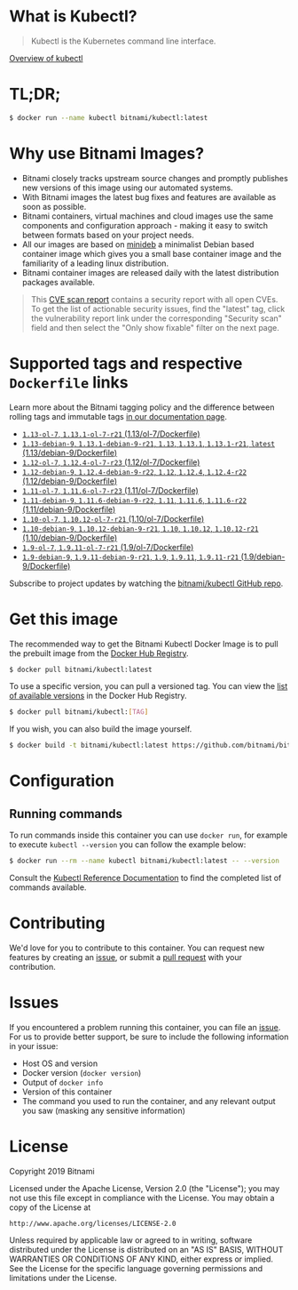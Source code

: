 
# What is Kubectl?

> Kubectl is the Kubernetes command line interface.

[Overview of kubectl](https://kubernetes.io/docs/reference/kubectl/overview/)

# TL;DR;

```bash
$ docker run --name kubectl bitnami/kubectl:latest
```

# Why use Bitnami Images?

* Bitnami closely tracks upstream source changes and promptly publishes new versions of this image using our automated systems.
* With Bitnami images the latest bug fixes and features are available as soon as possible.
* Bitnami containers, virtual machines and cloud images use the same components and configuration approach - making it easy to switch between formats based on your project needs.
* All our images are based on [minideb](https://github.com/bitnami/minideb) a minimalist Debian based container image which gives you a small base container image and the familiarity of a leading linux distribution.
* Bitnami container images are released daily with the latest distribution packages available.


> This [CVE scan report](https://quay.io/repository/bitnami/kubectl?tab=tags) contains a security report with all open CVEs. To get the list of actionable security issues, find the "latest" tag, click the vulnerability report link under the corresponding "Security scan" field and then select the "Only show fixable" filter on the next page.

# Supported tags and respective `Dockerfile` links

Learn more about the Bitnami tagging policy and the difference between rolling tags and immutable tags [in our documentation page](https://docs.bitnami.com/containers/how-to/understand-rolling-tags-containers/).


* [`1.13-ol-7`, `1.13.1-ol-7-r21` (1.13/ol-7/Dockerfile)](https://github.com/bitnami/bitnami-docker-kubectl/blob/1.13.1-ol-7-r21/1.13/ol-7/Dockerfile)
* [`1.13-debian-9`, `1.13.1-debian-9-r21`, `1.13`, `1.13.1`, `1.13.1-r21`, `latest` (1.13/debian-9/Dockerfile)](https://github.com/bitnami/bitnami-docker-kubectl/blob/1.13.1-debian-9-r21/1.13/debian-9/Dockerfile)
* [`1.12-ol-7`, `1.12.4-ol-7-r23` (1.12/ol-7/Dockerfile)](https://github.com/bitnami/bitnami-docker-kubectl/blob/1.12.4-ol-7-r23/1.12/ol-7/Dockerfile)
* [`1.12-debian-9`, `1.12.4-debian-9-r22`, `1.12`, `1.12.4`, `1.12.4-r22` (1.12/debian-9/Dockerfile)](https://github.com/bitnami/bitnami-docker-kubectl/blob/1.12.4-debian-9-r22/1.12/debian-9/Dockerfile)
* [`1.11-ol-7`, `1.11.6-ol-7-r23` (1.11/ol-7/Dockerfile)](https://github.com/bitnami/bitnami-docker-kubectl/blob/1.11.6-ol-7-r23/1.11/ol-7/Dockerfile)
* [`1.11-debian-9`, `1.11.6-debian-9-r22`, `1.11`, `1.11.6`, `1.11.6-r22` (1.11/debian-9/Dockerfile)](https://github.com/bitnami/bitnami-docker-kubectl/blob/1.11.6-debian-9-r22/1.11/debian-9/Dockerfile)
* [`1.10-ol-7`, `1.10.12-ol-7-r21` (1.10/ol-7/Dockerfile)](https://github.com/bitnami/bitnami-docker-kubectl/blob/1.10.12-ol-7-r21/1.10/ol-7/Dockerfile)
* [`1.10-debian-9`, `1.10.12-debian-9-r21`, `1.10`, `1.10.12`, `1.10.12-r21` (1.10/debian-9/Dockerfile)](https://github.com/bitnami/bitnami-docker-kubectl/blob/1.10.12-debian-9-r21/1.10/debian-9/Dockerfile)
* [`1.9-ol-7`, `1.9.11-ol-7-r21` (1.9/ol-7/Dockerfile)](https://github.com/bitnami/bitnami-docker-kubectl/blob/1.9.11-ol-7-r21/1.9/ol-7/Dockerfile)
* [`1.9-debian-9`, `1.9.11-debian-9-r21`, `1.9`, `1.9.11`, `1.9.11-r21` (1.9/debian-9/Dockerfile)](https://github.com/bitnami/bitnami-docker-kubectl/blob/1.9.11-debian-9-r21/1.9/debian-9/Dockerfile)

Subscribe to project updates by watching the [bitnami/kubectl GitHub repo](https://github.com/bitnami/bitnami-docker-kubectl).

# Get this image

The recommended way to get the Bitnami Kubectl Docker Image is to pull the prebuilt image from the [Docker Hub Registry](https://hub.docker.com/r/bitnami/kubectl).

```bash
$ docker pull bitnami/kubectl:latest
```

To use a specific version, you can pull a versioned tag. You can view the [list of available versions](https://hub.docker.com/r/bitnami/kubectl/tags/) in the Docker Hub Registry.

```bash
$ docker pull bitnami/kubectl:[TAG]
```

If you wish, you can also build the image yourself.

```bash
$ docker build -t bitnami/kubectl:latest https://github.com/bitnami/bitnami-docker-kubectl.git
```

# Configuration

## Running commands

To run commands inside this container you can use `docker run`, for example to execute `kubectl --version` you can follow the example below:

```bash
$ docker run --rm --name kubectl bitnami/kubectl:latest -- --version
```

Consult the [Kubectl Reference Documentation](https://kubernetes.io/docs/reference/generated/kubectl/kubectl-commands) to find the completed list of commands available.

# Contributing

We'd love for you to contribute to this container. You can request new features by creating an [issue](https://github.com/bitnami/bitnami-docker-kubectl/issues), or submit a [pull request](https://github.com/bitnami/bitnami-docker-kubectl/pulls) with your contribution.

# Issues

If you encountered a problem running this container, you can file an [issue](https://github.com/bitnami/bitnami-docker-kubectl/issues). For us to provide better support, be sure to include the following information in your issue:

- Host OS and version
- Docker version (`docker version`)
- Output of `docker info`
- Version of this container
- The command you used to run the container, and any relevant output you saw (masking any sensitive information)

# License

Copyright 2019 Bitnami

Licensed under the Apache License, Version 2.0 (the "License");
you may not use this file except in compliance with the License.
You may obtain a copy of the License at

    http://www.apache.org/licenses/LICENSE-2.0

Unless required by applicable law or agreed to in writing, software
distributed under the License is distributed on an "AS IS" BASIS,
WITHOUT WARRANTIES OR CONDITIONS OF ANY KIND, either express or implied.
See the License for the specific language governing permissions and
limitations under the License.
